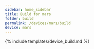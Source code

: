 ```yaml
---
sidebar: home_sidebar
title: Build for mars
folder: build
permalink: /devices/mars/build
device: mars
---
```

{% include templates/device_build.md %}
